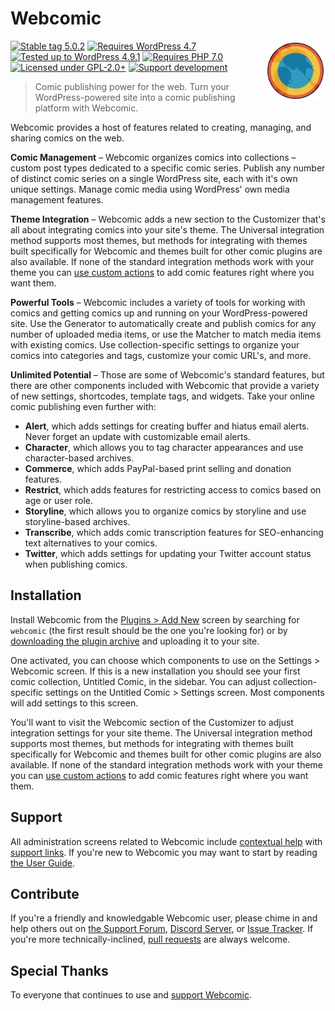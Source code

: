 # Webcomic

<img src="assets/icon-256x256.png" align="right" width="96">

[![Stable tag 5.0.2][img-stable]][url-stable]
[![Requires WordPress 4.7][img-requires]][url-requires]
[![Tested up to WordPress 4.9.1][img-tested]][url-tested]
[![Requires PHP 7.0][img-php]][url-php]
[![Licensed under GPL-2.0+][img-license]][url-license]
[![Support development][img-donate]][url-donate]

> Comic publishing power for the web. Turn your WordPress-powered site into a
> comic publishing platform with Webcomic.

Webcomic provides a host of features related to creating, managing, and sharing
comics on the web.

**Comic Management** –
Webcomic organizes comics into collections – custom post types dedicated to a
specific comic series. Publish any number of distinct comic series on a single
WordPress site, each with it's own unique settings. Manage comic media using
WordPress' own media management features.

**Theme Integration** –
Webcomic adds a new section to the Customizer that's all about integrating
comics into your site's theme. The Universal integration method supports most
themes, but methods for integrating with themes built specifically for Webcomic
and themes built for other comic plugins are also available. If none of the
standard integration methods work with your theme you can [use custom actions]
to add comic features right where you want them.

**Powerful Tools** –
Webcomic includes a variety of tools for working with comics and getting comics
up and running on your WordPress-powered site. Use the Generator to
automatically create and publish comics for any number of uploaded media items,
or use the Matcher to match media items with existing comics. Use
collection-specific settings to organize your comics into categories and tags,
customize your comic URL's, and more.

**Unlimited Potential** –
Those are some of Webcomic's standard features, but there are other components
included with Webcomic that provide a variety of new settings, shortcodes,
template tags, and widgets. Take your online comic publishing even further with:

- **Alert**, which adds settings for creating buffer and hiatus email alerts.
  Never forget an update with customizable email alerts.
- **Character**, which allows you to tag character appearances and use
  character-based archives.
- **Commerce**, which adds PayPal-based print selling and donation features.
- **Restrict**, which adds features for restricting access to comics based on
  age or user role.
- **Storyline**, which allows you to organize comics by storyline and use
  storyline-based archives.
- **Transcribe**, which adds comic transcription features for SEO-enhancing
  text alternatives to your comics.
- **Twitter**, which adds settings for updating your Twitter account status
  when publishing comics.

## Installation

Install Webcomic from the [Plugins > Add New] screen by searching for `webcomic`
(the first result should be the one you're looking for) or by [downloading the
plugin archive][url-stable] and uploading it to your site.

One activated, you can choose which components to use on the Settings > Webcomic
screen. If this is a new installation you should see your first comic
collection, Untitled Comic, in the sidebar. You can adjust collection-specific
settings on the Untitled Comic > Settings screen. Most components will add
settings to this screen.

You'll want to visit the Webcomic section of the Customizer to adjust
integration settings for your site theme. The Universal integration method
supports most themes, but methods for integrating with themes built specifically
for Webcomic and themes built for other comic plugins are also available. If
none of the standard integration methods work with your theme you can
[use custom actions] to add comic features right where you want them.

[Plugins > Add New]: https://codex.wordpress.org/Plugins_Add_New_Screen
[use custom actions]: https://github.com/mgsisk/webcomic/wiki/Actions#integration-actions

## Support

All administration screens related to Webcomic include [contextual help] with
[support links]. If you're new to Webcomic you may want to start by reading
[the User Guide].

[contextual help]: https://codex.wordpress.org/Administration_Screens#Help
[support links]: https://github.com/mgsisk/webcomic/blob/master/support.md
[the User Guide]: https://github.com/mgsisk/webcomic/wiki

## Contribute

If you're a friendly and knowledgable Webcomic user, please chime in and help
others out on [the Support Forum], [Discord Server], or [Issue Tracker]. If
you're more technically-inclined, [pull requests] are always welcome.

[the Support Forum]: https://wordpress.org/support/plugin/webcomic
[Discord Server]: https://discord.gg/TNTfzzg
[Issue Tracker]: https://github.com/mgsisk/webcomic/issues
[pull requests]: https://github.com/mgsisk/webcomic/blob/master/contributing.md

## Special Thanks

To everyone that continues to use and [support Webcomic][url-donate].

[img-stable]: https://img.shields.io/wordpress/plugin/v/webcomic.svg?style=flat-square
[img-requires]: https://img.shields.io/badge/wordpress-4.7%20required-blue.svg?style=flat-square
[img-tested]: https://img.shields.io/wordpress/v/webcomic.svg?style=flat-square
[img-php]: https://img.shields.io/badge/php-7.0-8893bd.svg?style=flat-square
[img-license]: https://img.shields.io/github/license/mgsisk/webcomic.svg?style=flat-square
[img-donate]: https://img.shields.io/badge/donate-paypal-orange.svg?style=flat-square
[url-stable]: https://wordpress.org/plugins/webcomic
[url-requires]: https://wordpress.org/news/2016/12/vaughan
[url-tested]: https://wordpress.org/download
[url-php]: https://php.net
[url-license]: https://github.com/mgsisk/webcomic/blob/master/license.md
[url-donate]: https://mgsisk.com/#support
